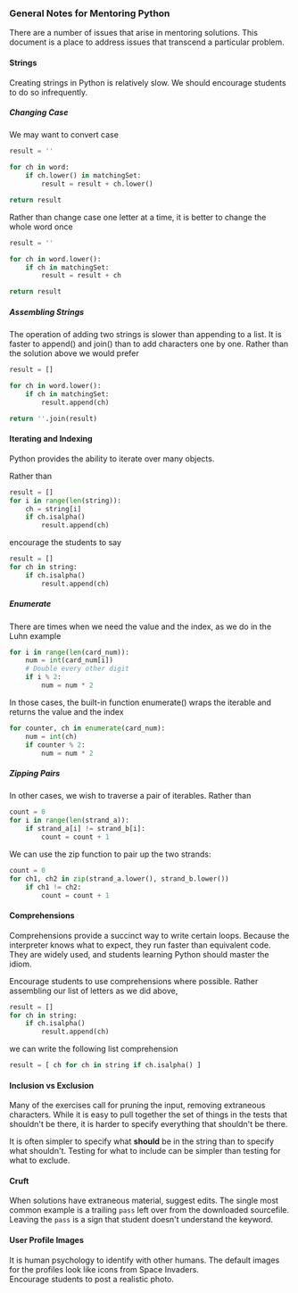 ### General Notes for Mentoring Python

There are a number of issues that arise in 
mentoring solutions.  This document is a place
to address issues that transcend a particular problem.

#### Strings

Creating strings in Python is relatively slow.
We should encourage students to do so infrequently.

##### Changing Case

We may want to convert case

```python
result = ''

for ch in word:
    if ch.lower() in matchingSet:
        result = result + ch.lower()

return result
```

Rather than change case one letter at a time, it is better
to change the whole word once
        
```python
result = ''

for ch in word.lower():
    if ch in matchingSet:
        result = result + ch

return result
```

##### Assembling Strings

The operation of adding two strings is slower
than appending to a list.  It is faster to 
append() and join() than to add characters one by one.
Rather than the solution above we would prefer

```python
result = []

for ch in word.lower():
    if ch in matchingSet:
        result.append(ch)

return ''.join(result)
```

#### Iterating and Indexing

Python provides the ability to iterate over many 
objects.  

Rather than 

```python
result = []
for i in range(len(string)):
    ch = string[i]
    if ch.isalpha()
        result.append(ch)
```

encourage the students to say

```python
result = []
for ch in string:
    if ch.isalpha()
        result.append(ch)
```

##### Enumerate

There are times when we need the value and the index,
as we do in the Luhn example

```python
for i in range(len(card_num)):
    num = int(card_num[i])
    # Double every other digit
    if i % 2:
        num = num * 2
```

In those cases, the built-in function enumerate() wraps the
iterable and returns the value and the index

```python
for counter, ch in enumerate(card_num):
    num = int(ch)
    if counter % 2:
        num = num * 2
```

##### Zipping Pairs

In other cases, we wish to traverse a pair of iterables.
Rather than 

```python
count = 0
for i in range(len(strand_a)):
    if strand_a[i] != strand_b[i]:
        count = count + 1
```

We can use the zip function to pair up the two strands:

```python
count = 0
for ch1, ch2 in zip(strand_a.lower(), strand_b.lower())
    if ch1 != ch2:
        count = count + 1
```

#### Comprehensions

Comprehensions provide a succinct way to write certain
loops.  Because the interpreter knows what to expect,
they run faster than equivalent code.  They are widely
used, and students learning Python should master the
idiom.

Encourage students to use comprehensions where possible.
Rather assembling our list of letters as we did above,

```python
result = []
for ch in string:
    if ch.isalpha()
        result.append(ch)
```

we can write the following list comprehension

```python
result = [ ch for ch in string if ch.isalpha() ]
```

#### Inclusion vs Exclusion

Many of the exercises call for pruning the input,
removing extraneous characters.  While it is easy
to pull together the set of things in the tests
that shouldn't be there, it is harder to specify
everything that shouldn't be there.

It is often simpler to specify what **should**
be in the string than to specify what shouldn't.
Testing for what to include can be simpler than 
testing for what to exclude. 

#### Cruft

When solutions have extraneous material, suggest
edits.  The single most common example is a trailing
`pass` left over from the downloaded sourcefile.  
Leaving the `pass` is a sign that student doesn't
understand the keyword.  

#### User Profile Images

It is human psychology to identify with other
humans.  The default images for the profiles look
like icons from Space Invaders.  
Encourage students to post a realistic photo.
